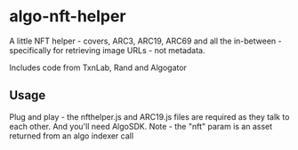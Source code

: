 # algo-nft-helper
A little NFT helper  - covers, ARC3, ARC19, ARC69 and all the in-between - specifically for retrieving image URLs - not metadata.

Includes code from TxnLab, Rand and Algogator

## Usage
Plug and play - the nfthelper.js and ARC19.js files are required as they talk to each other. And you'll need AlgoSDK.
Note - the "nft" param is an asset returned from an algo indexer call 
